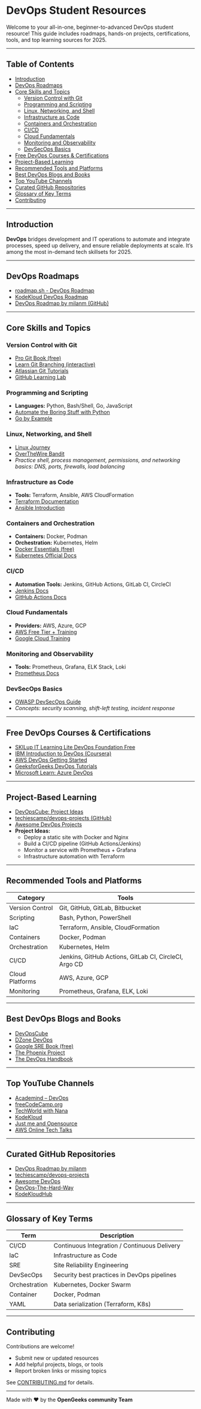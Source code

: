 # DevOps Student Resources 

Welcome to your all-in-one, beginner-to-advanced DevOps student resource! This guide includes roadmaps, hands-on projects, certifications, tools, and top learning sources for 2025.

---

## Table of Contents

- [Introduction](#introduction)
- [DevOps Roadmaps](#devops-roadmaps)
- [Core Skills and Topics](#core-skills-and-topics)
  - [Version Control with Git](#version-control-with-git)
  - [Programming and Scripting](#programming-and-scripting)
  - [Linux, Networking, and Shell](#linux-networking-and-shell)
  - [Infrastructure as Code](#infrastructure-as-code)
  - [Containers and Orchestration](#containers-and-orchestration)
  - [CI/CD](#cicd)
  - [Cloud Fundamentals](#cloud-fundamentals)
  - [Monitoring and Observability](#monitoring-and-observability)
  - [DevSecOps Basics](#devsecops-basics)
- [Free DevOps Courses & Certifications](#free-devops-courses--certifications)
- [Project-Based Learning](#project-based-learning)
- [Recommended Tools and Platforms](#recommended-tools-and-platforms)
- [Best DevOps Blogs and Books](#best-devops-blogs-and-books)
- [Top YouTube Channels](#top-youtube-channels)
- [Curated GitHub Repositories](#curated-github-repositories)
- [Glossary of Key Terms](#glossary-of-key-terms)
- [Contributing](#contributing)

---

## Introduction

**DevOps** bridges development and IT operations to automate and integrate processes, speed up delivery, and ensure reliable deployments at scale. It’s among the most in-demand tech skillsets for 2025.

---

## DevOps Roadmaps

- [roadmap.sh - DevOps Roadmap](https://roadmap.sh/devops)
- [KodeKloud DevOps Roadmap](https://kodekloud.com/blog/the-ultimate-devops-roadmap-for-2025-a-step-by-step-guide-to-mastering-devops/)
- [DevOps Roadmap by milanm (GitHub)](https://github.com/milanm/DevOps-Roadmap)

---

## Core Skills and Topics

### Version Control with Git

- [Pro Git Book (free)](https://git-scm.com/book/en/v2)
- [Learn Git Branching (interactive)](https://learngitbranching.js.org/)
- [Atlassian Git Tutorials](https://www.atlassian.com/git/tutorials)
- [GitHub Learning Lab](https://lab.github.com/)

### Programming and Scripting

- **Languages:** Python, Bash/Shell, Go, JavaScript
- [Automate the Boring Stuff with Python](https://automatetheboringstuff.com/)
- [Go by Example](https://gobyexample.com/)

### Linux, Networking, and Shell

- [Linux Journey](https://linuxjourney.com/)
- [OverTheWire Bandit](https://overthewire.org/wargames/bandit/)
- *Practice shell, process management, permissions, and networking basics: DNS, ports, firewalls, load balancing*

### Infrastructure as Code

- **Tools:** Terraform, Ansible, AWS CloudFormation
- [Terraform Documentation](https://developer.hashicorp.com/terraform/docs)
- [Ansible Introduction](https://www.ansible.com/resources/get-started)

### Containers and Orchestration

- **Containers:** Docker, Podman
- **Orchestration:** Kubernetes, Helm
- [Docker Essentials (free)](https://www.coursera.org/learn/docker-essentials)
- [Kubernetes Official Docs](https://kubernetes.io/docs/tutorials/)

### CI/CD

- **Automation Tools:** Jenkins, GitHub Actions, GitLab CI, CircleCI
- [Jenkins Docs](https://www.jenkins.io/doc/)
- [GitHub Actions Docs](https://docs.github.com/en/actions)

### Cloud Fundamentals

- **Providers:** AWS, Azure, GCP
- [AWS Free Tier + Training](https://aws.amazon.com/training/)
- [Google Cloud Training](https://www.coursera.org/professional-certificates/cloud-devops-engineer)

### Monitoring and Observability

- **Tools:** Prometheus, Grafana, ELK Stack, Loki
- [Prometheus Docs](https://prometheus.io/docs/introduction/overview/)

### DevSecOps Basics

- [OWASP DevSecOps Guide](https://owasp.org/www-project-devsecops-maturity-model/)
- *Concepts: security scanning, shift-left testing, incident response*

---

## Free DevOps Courses & Certifications

- [SKILup IT Learning Lite DevOps Foundation Free](https://www.devopsinstitute.com/skilup-it-learning-lite)
- [IBM Introduction to DevOps (Coursera)](https://www.coursera.org/learn/devops-culture-and-mindset)
- [AWS DevOps Getting Started](https://explore.skillbuilder.aws/learn/course/10364/getting-started-with-devops-on-aws)
- [GeeksforGeeks DevOps Tutorials](https://www.geeksforgeeks.org/devops-tutorial/)
- [Microsoft Learn: Azure DevOps](https://learn.microsoft.com/en-us/training/paths/evolve-your-devops-practices/)

---

## Project-Based Learning

- [DevOpsCube: Project Ideas](https://devopscube.com/devops-projects/)
- [techiescamp/devops-projects (GitHub)](https://github.com/techiescamp/devops-projects)
- [Awesome DevOps Projects](https://github.com/DevOpsBook/awesome-devops-projects)
- **Project Ideas:**
  - Deploy a static site with Docker and Nginx
  - Build a CI/CD pipeline (GitHub Actions/Jenkins)
  - Monitor a service with Prometheus + Grafana
  - Infrastructure automation with Terraform

---

## Recommended Tools and Platforms

| Category         | Tools                                                   |
|------------------|--------------------------------------------------------|
| Version Control  | Git, GitHub, GitLab, Bitbucket                        |
| Scripting        | Bash, Python, PowerShell                               |
| IaC              | Terraform, Ansible, CloudFormation                     |
| Containers       | Docker, Podman                                         |
| Orchestration    | Kubernetes, Helm                                       |
| CI/CD            | Jenkins, GitHub Actions, GitLab CI, CircleCI, Argo CD  |
| Cloud Platforms  | AWS, Azure, GCP                                        |
| Monitoring       | Prometheus, Grafana, ELK, Loki                         |

---

## Best DevOps Blogs and Books

- [DevOpsCube](https://devopscube.com/)
- [DZone DevOps](https://dzone.com/devops)
- [Google SRE Book (free)](https://sre.google/books/)
- [The Phoenix Project](https://itrevolution.com/the-phoenix-project/)
- [The DevOps Handbook](https://itrevolution.com/the-devops-handbook/)

---

## Top YouTube Channels

- [Academind – DevOps](https://www.youtube.com/c/Academind)
- [freeCodeCamp.org](https://www.youtube.com/c/FreeCodeCamp)
- [TechWorld with Nana](https://www.youtube.com/c/TechWorldwithNana)
- [KodeKloud](https://www.youtube.com/c/KodeKloud)
- [Just me and Opensource](https://www.youtube.com/c/JustMeandOpensource)
- [AWS Online Tech Talks](https://www.youtube.com/user/AmazonWebServices)

---

## Curated GitHub Repositories

- [DevOps Roadmap by milanm](https://github.com/milanm/DevOps-Roadmap)
- [techiescamp/devops-projects](https://github.com/techiescamp/devops-projects)
- [Awesome DevOps](https://github.com/iamdevop/awesome-devops)
- [DevOps-The-Hard-Way](https://github.com/hrishi-12/devops-the-hard-way)
- [KodeKloudHub](https://github.com/kodekloudhub)

---

## Glossary of Key Terms

| Term        | Description                                    |
| ----------- | ---------------------------------------------- |
| CI/CD       | Continuous Integration / Continuous Delivery   |
| IaC         | Infrastructure as Code                         |
| SRE         | Site Reliability Engineering                   |
| DevSecOps   | Security best practices in DevOps pipelines    |
| Orchestration | Kubernetes, Docker Swarm                    |
| Container   | Docker, Podman                                 |
| YAML        | Data serialization (Terraform, K8s)            |

---

## Contributing

Contributions are welcome!
- Submit new or updated resources
- Add helpful projects, blogs, or tools
- Report broken links or missing topics

See [CONTRIBUTING.md](CONTRIBUTING.md) for details.

---

Made with ❤️ by the **OpenGeeks community Team** 
